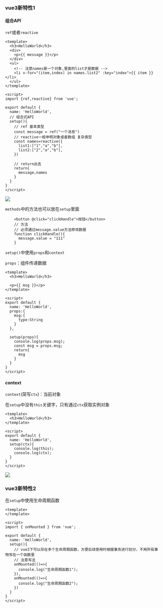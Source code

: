 ### vue3新特性1

#### 组合API

`ref`或者`reactive`

```vue
<template>
  <h3>HelloWorld</h3>
  <div>
    <p>{{ message }}</p>
  </div>
  <ul>
    <!-- 注意names是一个对象,里面的list才是数据 -->
    <li v-for="(item,index) in names.list2" :key="index">{{ item }}</li>
  </ul>
</template>

<script>
import {ref,reactive} from 'vue';

export default {
  name: 'HelloWorld',
  // 组合式API
  setup(){
    // ref 基本类型
    const message = ref("一个消息")
    // reactive一般申明对象或者数组 复杂类型
    const names=reactive({
      list1:["1","a","b"],
      list2:["2","a","b"],
    })

    // return出去
    return{
      message,names
    }
  }
}
</script>
```

![](https://raw.githubusercontent.com/feiniao-zlh/my_imgs/main/learn_vue/ref%E5%92%8Creactive.png)

`methods`中的方法也可以放在`setup`里面

```vue
 	<button @click="clickHandle">按钮</button>
	// 方法
    // 必须通过message.value方法修改数据
    function clickHandle(){
      message.value = "111"
    }
```



`setup()`中使用`props`和`context`

`props`：组件传递数据

```vue
<template>
  <h3>HelloWorld</h3>

  <p>{{ msg }}</p>
</template>

<script>
export default {
  name: 'HelloWorld',
  props:{
    msg:{
      type:String
    }
  },

  setup(props){
    console.log(props.msg);
    const msg = props.msg;
    return{
      msg
    }
  }
}
</script>
```

#### context

`context`(简写`ctx`)：当前对象

在`setup`中没有`this`关键字，只有通过`ctx`获取实例对象

```vue
<template>
  <h3>HelloWorld</h3>
</template>

<script>
export default {
  name: 'HelloWorld',
  setup(ctx){
    console.log(this);
    console.log(ctx);
  }
}
</script>
```



![](https://raw.githubusercontent.com/feiniao-zlh/my_imgs/main/learn_vue/ctx.png)



### vue3新特性2

在`setup`中使用生命周期函数

```vue
<template>
</template>

<script>
import { onMounted } from 'vue';

export default {
  name: 'HelloWorld',
  setup(){
    // vue3下可以存在多个生命周期函数，方便后续使用时根据事务进行划分，不用所有事物写在一个函数里
    // 注意写法
    onMounted(()=>{
      console.log("生命周期函数1");
    }),
    onMounted(()=>{
      console.log("生命周期函数2");
    })
  }
}
</script>
```

